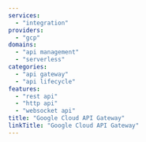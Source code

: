 ```yaml
---
services:
  - "integration"
providers:
  - "gcp"
domains:
  - "api management"
  - "serverless"
categories:
  - "api gateway"
  - "api lifecycle"
features:
  - "rest api"
  - "http api"
  - "websocket api"
title: "Google Cloud API Gateway"
linkTitle: "Google Cloud API Gateway"
---
```

